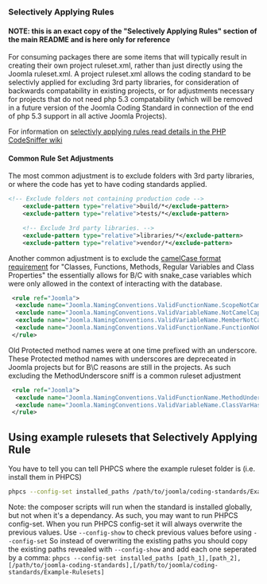 ### Selectively Applying Rules

#### NOTE: this is an exact copy of the "Selectively Applying Rules" section of the main README and is here only for reference

For consuming packages there are some items that will typically result in creating their own project ruleset.xml, rather than just directly using the Joomla ruleset.xml. A project ruleset.xml allows the coding standard to be selectivly applied for excluding 3rd party libraries, for consideration of backwards compatability in existing projects, or for adjustments necessary for projects that do not need php 5.3 compatability (which will be removed in a future version of the Joomla Coding Standard in connection of the end of php 5.3 support in all active Joomla Projects). 

For information on [selectivly applying rules read details in the PHP CodeSniffer wiki](https://github.com/squizlabs/PHP_CodeSniffer/wiki/Annotated-ruleset.xml#selectively-applying-rules)

#### Common Rule Set Adjustments

The most common adjustment is to exclude folders with 3rd party libraries, or where the code has yet to have coding standards applied.

```xml
<!-- Exclude folders not containing production code -->
	<exclude-pattern type="relative">build/*</exclude-pattern>
	<exclude-pattern type="relative">tests/*</exclude-pattern>

	<!-- Exclude 3rd party libraries. -->
	<exclude-pattern type="relative">libraries/*</exclude-pattern>
	<exclude-pattern type="relative">vendor/*</exclude-pattern>
```

Another common adjustment is to exclude the [camelCase format requirement](http://joomla.github.io/coding-standards/?coding-standards/chapters/php.md) for "Classes, Functions, Methods, Regular Variables and Class Properties" the essentially allows for B/C with snake_case variables which were only allowed in the context of interacting with the database.

```xml
 <rule ref="Joomla">
  <exclude name="Joomla.NamingConventions.ValidFunctionName.ScopeNotCamelCaps"/>
  <exclude name="Joomla.NamingConventions.ValidVariableName.NotCamelCaps"/>
  <exclude name="Joomla.NamingConventions.ValidVariableName.MemberNotCamelCaps"/>
  <exclude name="Joomla.NamingConventions.ValidFunctionName.FunctionNoCapital"/>
 </rule>
```

Old Protected method names were at one time prefixed with an underscore. These Protected method names with underscores are depreceated in Joomla projects but for B\C reasons are still in the projects. As such excluding the MethodUnderscore sniff is a common ruleset adjustment

```xml
 <rule ref="Joomla">
  <exclude name="Joomla.NamingConventions.ValidFunctionName.MethodUnderscore"/>
  <exclude name="Joomla.NamingConventions.ValidVariableName.ClassVarHasUnderscore"/>
 </rule>
```

## Using example rulesets that Selectively Applying Rule
You have to tell you can tell PHPCS where the example ruleset folder is (i.e. install them in PHPCS)
```sh
phpcs --config-set installed_paths /path/to/joomla/coding-standards/Example-Rulesets
```
Note: the composer scripts will run when the standard is installed globally, but not when it's a dependancy. As such, you may want to run PHPCS config-set. When you run PHPCS config-set it will always overwrite the previous values. Use `--config-show` to check previous values before using `--config-set`
So instead of overwriting the existing paths you should copy the existing paths revealed with `--config-show` and add each one seperated by a comma:
`phpcs --config-set installed_paths [path_1],[path_2],[/path/to/joomla-coding-standards],[/path/to/joomla/coding-standards/Example-Rulesets]`
